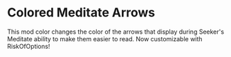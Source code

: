 # Colored Meditate Arrows

This mod color changes the color of the arrows that display during Seeker's Meditate ability to make them easier to read. Now customizable with RiskOfOptions!